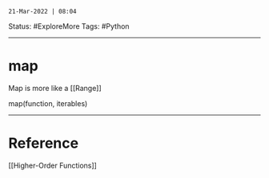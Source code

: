 `21-Mar-2022 | 08:04`

Status: #ExploreMore 
Tags: #Python 

---
# map

Map is more like a [[Range]]

map(function, iterables)


---
# Reference

[[Higher-Order Functions]]
